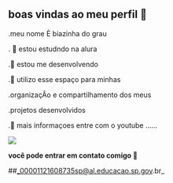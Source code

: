 ## boas vindas ao meu perfil 👋

.meu nome È biazinha do grau

. 🔭 estou estudndo na alura 

.🌱 estou me desenvolvendo 

.👯 utilizo esse espaço para minhas 

.organizaçÂo e compartilhamento dos meus

.projetos desenvolvidos 

.🤔 mais informaçoes entre com o youtube ......


![](https://media1.tenor.com/m/bA2QIPzZIcgAAAAC/tomex.gif)

 
 **você pode entrar em contato comigo 📧**

 ##_00001121608735sp@al.educacao.sp.gov.br_
